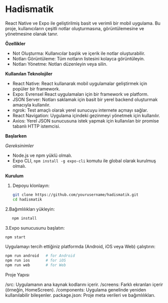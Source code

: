 # **Hadismatik**

React Native ve Expo ile geliştirilmiş basit ve verimli bir mobil uygulama. Bu proje, kullanıcıların çeşitli notlar oluşturmasına, görüntülemesine ve yönetmesine olanak tanır.

**Özellikler**
* Not Oluşturma: Kullanıcılar başlık ve içerik ile notlar oluşturabilir.
* Notları Görüntüleme: Tüm notların listesini kolayca görüntüleyin.
* Notları Yönetme: Notları düzenleyin veya silin.

**Kullanılan Teknolojiler**
* React Native: React kullanarak mobil uygulamalar geliştirmek için popüler bir framework.
* Expo: Evrensel React uygulamaları için bir framework ve platform.
* JSON Server: Notları saklamak için basit bir yerel backend oluşturmak amacıyla kullanılır.
* ngrok: Test amaçlı olarak yerel sunucuyu internete açmayı sağlar.
* React Navigation: Uygulama içindeki gezinmeyi yönetmek için kullanılır.
* Axios: Yerel JSON sunucusuna istek yapmak için kullanılan bir promise tabanlı HTTP istemcisi.

**Başlarken**

*Gereksinimler*
* Node.js ve npm yüklü olmalı.
* Expo CLI, `npm install -g expo-cli` komutu ile global olarak kurulmuş olmalı.

**Kurulum**
1. Depoyu klonlayın:
   ```bash
   git clone https://github.com/yourusername/hadismatik.git
   cd hadismatik
   ````
2.Bağımlılıkları yükleyin:
 ```bash
    npm install

   ````
3.Expo sunucusunu başlatın:
 ```bash
npm start

   ````
Uygulamayı tercih ettiğiniz platformda (Android, iOS veya Web) çalıştırın:

   ```bash
npm run android   # for Android
npm run ios       # for iOS
npm run web       # for Web
   ````
Proje Yapısı

/src: Uygulamanın ana kaynak kodlarını içerir.
/screens: Farklı ekranları içerir (örneğin, HomeScreen).
/components: Uygulama genelinde yeniden kullanılabilir bileşenler.
package.json: Proje meta verileri ve bağımlılıkları.

